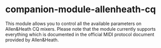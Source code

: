 # companion-module-allenheath-cq

This module allows you to control all the available parameters on Allen&Heath CQ mixers. Please note that the module currently supports everything which is documented in the official MIDI protocol document provided by Allen&Heath.
